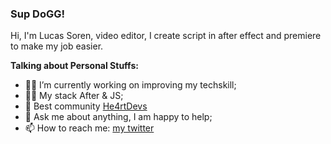 
### Sup DoGG!

Hi, I'm Lucas Soren, video editor, I create script in after effect and premiere to make my job easier.

**Talking about Personal Stuffs:**

-   💪🏻 I’m currently working on improving my techskill;
  -   🧙‍♂️ My stack After & JS;
-   💜  Best community [He4rtDevs](https://heartdevs.com/)
-   💬  Ask me about anything, I am happy to help;
-   📫  How to reach me:  [my twitter ](https://twitter.com/sorenhe4rt)

